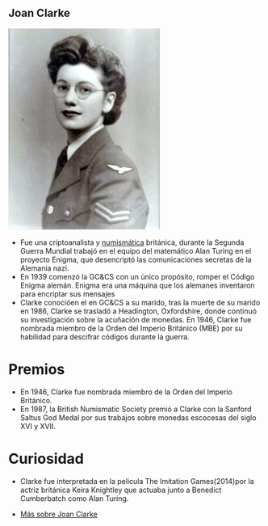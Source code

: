 ## Joan Clarke
![image](joanclarke.jpg)
- Fue una  criptoanalista y [numismática](https://es.wikipedia.org/wiki/Numism%C3%A1tica) británica, durante la Segunda Guerra Mundial  trabajó en el equipo del matemático Alan Turing en el proyecto Enigma, que desencriptó las comunicaciones secretas de la Alemania nazi.
- En 1939 comenzó la GC&CS con un único propósito, romper el Código Enigma alemán. Enigma era una máquina que los alemanes inventaron para encriptar sus mensajes
-  Clarke conocióen el en GC&CS a su marido, tras la muerte de su marido en 1986, Clarke se trasladó a Headington, Oxfordshire, donde continuó su investigación sobre la acuñación de monedas. En 1946, Clarke fue nombrada miembro de la Orden del Imperio Británico (MBE) por su habilidad para descifrar códigos durante la guerra.

# Premios
* En 1946, Clarke fue nombrada miembro de la Orden del Imperio Británico.
* En 1987, la British Numismatic Society premió a Clarke con la Sanford Saltus God Medal por sus trabajos sobre monedas escocesas del siglo XVI y XVII.

# Curiosidad
- Clarke fue interpretada en la pelicula The Imitation Games(2014)por la actriz británica Keira Knightley que actuaba junto a Benedict Cumberbatch como Alan Turing.

- [Más sobre Joan Clarke](https://es.wikipedia.org/wiki/Joan_Clarke)
